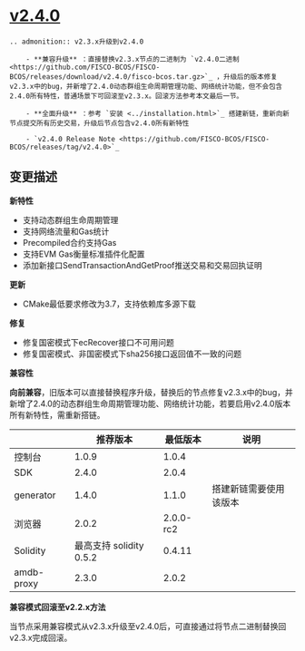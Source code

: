 # [v2.4.0](https://github.com/FISCO-BCOS/FISCO-BCOS/releases/tag/v2.4.0)

```eval_rst
.. admonition:: v2.3.x升级到v2.4.0

    - **兼容升级** ：直接替换v2.3.x节点的二进制为 `v2.4.0二进制 <https://github.com/FISCO-BCOS/FISCO-BCOS/releases/download/v2.4.0/fisco-bcos.tar.gz>`_ ，升级后的版本修复v2.3.x中的bug，并新增了2.4.0动态群组生命周期管理功能、网络统计功能，但不会包含2.4.0所有特性，普通场景下可回滚至v2.3.x。回滚方法参考本文最后一节。

    - **全面升级** ：参考 `安装 <../installation.html>`_ 搭建新链，重新向新节点提交所有历史交易，升级后节点包含v2.4.0所有新特性

    - `v2.4.0 Release Note <https://github.com/FISCO-BCOS/FISCO-BCOS/releases/tag/v2.4.0>`_
```

## 变更描述

**新特性**

- 支持动态群组生命周期管理
- 支持网络流量和Gas统计
- Precompiled合约支持Gas
- 支持EVM Gas衡量标准插件化配置
- 添加新接口SendTransactionAndGetProof推送交易和交易回执证明


**更新**

- CMake最低要求修改为3.7，支持依赖库多源下载


**修复**

- 修复国密模式下ecRecover接口不可用问题
- 修复国密模式、非国密模式下sha256接口返回值不一致的问题

**兼容性**

**向前兼容**，旧版本可以直接替换程序升级，替换后的节点修复v2.3.x中的bug，并新增了2.4.0的动态群组生命周期管理功能、网络统计功能，若要启用v2.4.0版本所有新特性，需重新搭链。


|            | 推荐版本                | 最低版本  | 说明                   |
| ---------- | ----------------------- | --------- | ---------------------- |
| 控制台     | 1.0.9                   | 1.0.4     |                        |
| SDK        | 2.4.0                   | 2.0.4     |                        |
| generator  | 1.4.0                   | 1.1.0     | 搭建新链需要使用该版本 |
| 浏览器     | 2.0.2                   | 2.0.0-rc2 |                        |
| Solidity   | 最高支持 solidity 0.5.2 | 0.4.11    |                        |
| amdb-proxy | 2.3.0                   | 2.0.2     |                        |

**兼容模式回滚至v2.2.x方法**

当节点采用兼容模式从v2.3.x升级至v2.4.0后，可直接通过将节点二进制替换回v2.3.x完成回滚。

